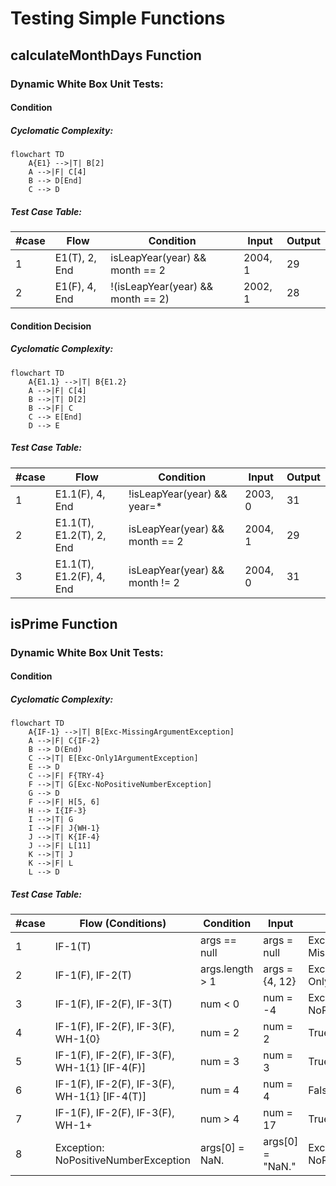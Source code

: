 # Testing Simple Functions
## calculateMonthDays Function
### Dynamic White Box Unit Tests:
#### Condition
##### Cyclomatic Complexity:
```mermaid
flowchart TD
    A{E1} -->|T| B[2]
    A -->|F| C[4]
    B --> D[End]
    C --> D
```
##### Test Case Table:
| **\#case** | **Flow**      | **Condition**                     | **Input** | **Output** |
| ---------- | ------------- | --------------------------------- | --------- | ---------- |
| 1          | E1(T), 2, End | isLeapYear(year) && month == 2    | 2004, 1   | 29         |
| 2          | E1(F), 4, End | !(isLeapYear(year) && month == 2) | 2002, 1   | 28         |

#### Condition Decision
##### Cyclomatic Complexity:
```mermaid
flowchart TD
    A{E1.1} -->|T| B{E1.2}
    A -->|F| C[4]
    B -->|T| D[2]
    B -->|F| C
    C --> E[End]
    D --> E
```
##### Test Case Table:
| **\#case** | **Flow**                 | **Condition**                  | **Input** | **Output** |
| ---------- | ------------------------ | ------------------------------ | --------- | ---------- |
| 1          | E1.1(F), 4, End          | !isLeapYear(year) && year=*    | 2003, 0   | 31         |
| 2          | E1.1(T), E1.2(T), 2, End | isLeapYear(year) && month == 2 | 2004, 1   | 29         |
| 3          | E1.1(T), E1.2(F), 4, End | isLeapYear(year) && month != 2 | 2004, 0   | 31         |

## isPrime Function
### Dynamic White Box Unit Tests:
#### Condition
##### Cyclomatic Complexity:
```mermaid
flowchart TD
    A{IF-1} -->|T| B[Exc-MissingArgumentException]
    A -->|F| C{IF-2}
    B --> D(End)
    C -->|T| E[Exc-Only1ArgumentException]
    E --> D
    C -->|F| F{TRY-4}
    F -->|T| G[Exc-NoPositiveNumberException]
    G --> D
    F -->|F| H[5, 6]
    H --> I{IF-3}
    I -->|T| G
    I -->|F| J{WH-1}
    J -->|T| K{IF-4}
    J -->|F| L[11]
    K -->|T| J
    K -->|F| L
    L --> D
```

##### Test Case Table:
| **\#case** | **Flow** (Conditions)                          | **Condition**    | **Input**          | **Output**                           |
| ---------- | ---------------------------------------------- | ---------------- | ------------------ | ------------------------------------ |
| 1          | IF-1(T)                                        | args == null     | args = null        | Exception: MissingArgumentException  |
| 2          | IF-1(F), IF-2(T)                               | args.length > 1  | args = {4, 12}     | Exception: Only1ArgumentException    |
| 3          | IF-1(F), IF-2(F), IF-3(T)                      | num < 0          | num = -4           | Exception: NoPositiveNumberException |
| 4          | IF-1(F), IF-2(F), IF-3(F), WH-1{0}             | num = 2          | num = 2            | True                                 |
| 5          | IF-1(F), IF-2(F), IF-3(F), WH-1{1} \[IF-4(F)\] | num = 3          | num = 3            | True                                 |
| 6          | IF-1(F), IF-2(F), IF-3(F), WH-1{1} \[IF-4(T)\] | num = 4          | num = 4            | False                                |
| 7          | IF-1(F), IF-2(F), IF-3(F), WH-1+               | num > 4          | num = 17           | True                                 |
| 8          | Exception: NoPositiveNumberException           | args\[0\] = NaN. | args\[0\] = "NaN." | Exception: NoPositiveNumberException |